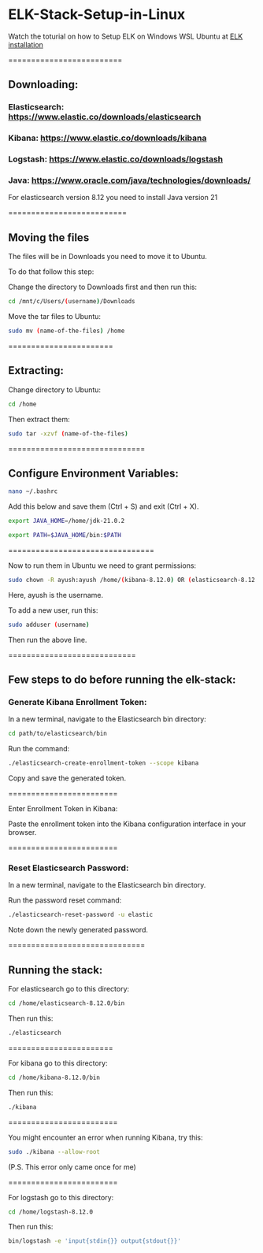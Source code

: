 # ELK-Stack-Setup-in-Linux

Watch the toturial on how to Setup ELK on Windows WSL Ubuntu at [ELK installation](https://www.youtube.com/watch?v=UMjDYQO2lo0)

=========================
## Downloading:

### Elasticsearch: https://www.elastic.co/downloads/elasticsearch

### Kibana: https://www.elastic.co/downloads/kibana

### Logstash: https://www.elastic.co/downloads/logstash

### Java: https://www.oracle.com/java/technologies/downloads/

For elasticsearch version 8.12 you need to install Java version 21

==========================

## Moving the files

The files will be in Downloads you need to move it to Ubuntu.

To do that follow this step:

Change the directory to Downloads first and then run this:

```bash
cd /mnt/c/Users/(username)/Downloads
```

Move the tar files to Ubuntu:

```bash
sudo mv (name-of-the-files) /home
```

=======================

## Extracting:

Change directory to Ubuntu:

```bash
cd /home
```

Then extract them:

```bash
sudo tar -xzvf (name-of-the-files)
```

==============================

## Configure Environment Variables:

```bash
nano ~/.bashrc
```

Add this below and save them (Ctrl + S) and exit (Ctrl + X).

```bash
export JAVA_HOME=/home/jdk-21.0.2

export PATH=$JAVA_HOME/bin:$PATH
```

================================

Now to run them in Ubuntu we need to grant permissions:

```bash
sudo chown -R ayush:ayush /home/(kibana-8.12.0) OR (elasticsearch-8.12.0) OR (logstash-8.12.0)
```

Here, ayush is the username.

To add a new user, run this:

```bash
sudo adduser (username) 
```

Then run the above line.

============================

## Few steps to do before running the elk-stack:

### Generate Kibana Enrollment Token:

In a new terminal, navigate to the Elasticsearch bin directory:

```bash
cd path/to/elasticsearch/bin
```

Run the command:

```bash
./elasticsearch-create-enrollment-token --scope kibana
```

Copy and save the generated token.

========================

Enter Enrollment Token in Kibana:

Paste the enrollment token into the Kibana configuration interface in your browser.

========================

### Reset Elasticsearch Password:

In a new terminal, navigate to the Elasticsearch bin directory.

Run the password reset command:

```bash
./elasticsearch-reset-password -u elastic
```

Note down the newly generated password.

==============================

## Running the stack:

For elasticsearch go to this directory:

```bash
cd /home/elasticsearch-8.12.0/bin
```

Then run this:

```bash
./elasticsearch
```

=======================

For kibana go to this directory:

```bash
cd /home/kibana-8.12.0/bin
```

Then run this:

```bash
./kibana
```

========================

You might encounter an error when running Kibana, try this:

```bash
sudo ./kibana --allow-root
```

(P.S. This error only came once for me)

========================

For logstash go to this directory:

```bash
cd /home/logstash-8.12.0
```

Then run this:

```bash
bin/logstash -e 'input{stdin{}} output{stdout{}}'
```




